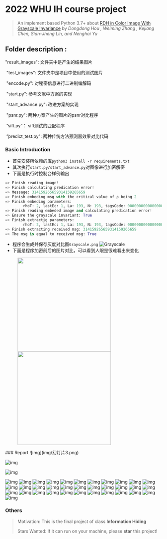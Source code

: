 # 2022  WHU IH course project 
> An implement based Python 3.7+ about [RDH in Color Image With Grayscale Invariance](http://home.ustc.edu.cn/~houdd/PDF/Reversible%20Data%20Hiding%20in%20Color%20Image%20with%20Grayscale%20Invariance.pdf) by *Dongdong Hou , Weiming Zhang , Kejiang Chen, Sian-Jheng Lin, and Nenghai Yu*
## Folder description :

"result_images":  			   文件夹中是产生的结果图片

​	"test_images":				   文件夹中是项目中使用的测试图片

​    "encode.py":                      对秘密信息进行二进制编解码

​    "start.py":         			   	参考文献中方案的实现

​	"start_advance.py":           改进方案的实现

​	"psnr.py":			 				两种方案产生的图片的psnr对比程序

​	”sift.py“：						     sift测试的匹配程序

​	”predict_test.py":                两种传统方法预测器效果对比代码

### Basic Introduction

- 首先安装所依赖的库`python3 install -r requirements.txt`
- 其次执行`start.py/start_advance.py`对图像进行加密解密
- 下面是执行时控制台样例输出
```python
=> Finish reading image!
=> Finish calculating predication error!
=> Message: 314159265659314159265659
=> Finish embeding msg with the critical value of ⍴ being 2
=> Finish embeding parameters:
        rhoT: 2, lastEc: 1, La: 193, N: 193, tagsCode: 0000000000000000100000000000000000000000000000000000000000000000000000000000000000000000000000000000000000000000000000000000000000000000000000000000000000000000000000000000000000000000000000000
=> Finish reading embeded image and calculating predication error!
=> Ensure the grayscale invariant: True
=> Finish extractig parameters:
        rhoT: 2, lastEc: 1, La: 193, N: 193, tagsCode: 0000000000000000100000000000000000000000000000000000000000000000000000000000000000000000000000000000000000000000000000000000000000000000000000000000000000000000000000000000000000000000000000000
=> Finish extracting received msg: 314159265659314159265659
=> The msg is equal to received msg: True
```
- 程序会生成并保存灰度对比图`Grayscale.png`
![Grayscale](Grayscale.png)
- 下面是程序加密前后的图片对比，可以看到人眼是很难看出来变化
<figure class="half">
    <img src="test_images/LenaRGB.bmp" width="300">
    <img src="result_images/LenaRGB.modified9.BMP" width="300"/>
</figure>
### Report
![img](img/幻灯片3.png)

![img](img/幻灯片4.png)

![img](img/幻灯片5.png)

![img](img/幻灯片6.png)
![img](img/幻灯片7.png)
![img](img/幻灯片8.png)
![img](img/幻灯片9.png)
![img](img/幻灯片10.png)
![img](img/幻灯片11.png)
![img](img/幻灯片12.png)
![img](img/幻灯片13.png)
![img](img/幻灯片14.png)
![img](img/幻灯片15.png)
![img](img/幻灯片16.png)
![img](img/幻灯片17.png)
![img](img/幻灯片18.png)
![img](img/幻灯片19.png)
![img](img/幻灯片20.png)
![img](img/幻灯片21.png)
![img](img/幻灯片22.png)
![img](img/幻灯片23.png)
![img](img/幻灯片24.png)
![img](img/幻灯片25.png)
![img](img/幻灯片26.png)
![img](img/幻灯片27.png)
![img](img/幻灯片28.png)
![img](img/幻灯片29.png)
![img](img/幻灯片30.png)
![img](img/幻灯片31.png)
![img](img/幻灯片32.png)
![img](img/幻灯片33.png)
![img](img/幻灯片34.png)
![img](img/幻灯片35.png)
![img](img/幻灯片36.png)
![img](img/幻灯片37.png)
![img](img/幻灯片38.png)
![img](img/幻灯片39.png)


### Others
> Motivation: This is the final project of class **Information  Hiding**
>
> Stars Wanted: If it can run on your machine, please **star** this project!
